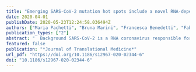 ```yaml
---
title: "Emerging SARS-CoV-2 mutation hot spots include a novel RNA-dependent-RNA polymerase variant"
date: 2020-04-01
publishDate: 2020-05-23T12:24:58.036494Z
authors: ["Maria Pachetti", "Bruna Marini", "Francesca Benedetti", "Fabiola Giudici", "Elisabetta Mauro", "Paola Storici", "Claudio Masciovecchio", "Silvia Angeletti", "Massimo Ciccozzi", "Robert C. Gallo", "Davide Zella", "Rudy Ippodrino"]
publication_types: ["2"]
abstract: "  Background SARS-CoV-2 is a RNA coronavirus responsible for the pandemic of the Severe Acute Respiratory Syndrome (COVID-19). RNA viruses are characterized by a high mutation rate, up to a million times higher than that of their hosts. Virus mutagenic capability depends upon several factors, including the fidelity of viral enzymes that replicate nucleic acids, as SARS-CoV-2 RNA dependent RNA polymerase (RdRp). Mutation rate drives viral evolution and genome variability, thereby enabling viruses to escape host immunity and to develop drug resistance.   Methods We analyzed 220 genomic sequences from the GISAID database derived from patients infected by SARS-CoV-2 worldwide from December 2019 to mid-March 2020. SARS-CoV-2 reference genome was obtained from the GenBank database. Genomes alignment was performed using textitClustal Omega. Mann–Whitney and Fisher-Exact tests were used to assess statistical significance.   Results We characterized 8 novel recurrent mutations of SARS-CoV-2, located at positions 1397, 2891, 14408, 17746, 17857, 18060, 23403 and 28881. Mutations in 2891, 3036, 14408, 23403 and 28881 positions are predominantly observed in Europe, whereas those located at positions 17746, 17857 and 18060 are exclusively present in North America. We noticed for the first time a silent mutation in RdRp gene in England (UK) on February 9th, 2020 while a different mutation in RdRp changing its amino acid composition emerged on February 20th, 2020 in Italy (Lombardy). Viruses with RdRp mutation have a median of 3 point mutations [range: 2–5], otherwise they have a median of 1 mutation [range: 0–3] (p value < 0.001).   Conclusions These findings suggest that the virus is evolving and European, North American and Asian strains might coexist, each of them characterized by a different mutation pattern. The contribution of the mutated RdRp to this phenomenon needs to be investigated. To date, several drugs targeting RdRp enzymes are being employed for SARS-CoV-2 infection treatment. Some of them have a predicted binding moiety in a SARS-CoV-2 RdRp hydrophobic cleft, which is adjacent to the 14408 mutation we identified. Consequently, it is important to study and characterize SARS-CoV-2 RdRp mutation in order to assess possible drug-resistance viral phenotypes. It is also important to recognize whether the presence of some mutations might correlate with different SARS-CoV-2 mortality rates.  "
featured: false
publication: "*Journal of Translational Medicine*"
url_pdf: "https://doi.org/10.1186/s12967-020-02344-6"
doi: "10.1186/s12967-020-02344-6"
---
```


